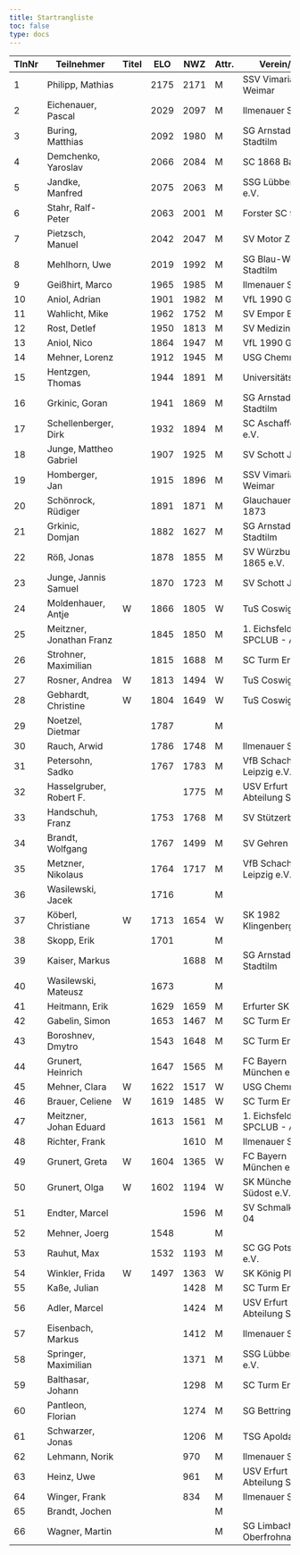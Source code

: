 ```yaml
---
title: Startrangliste
toc: false
type: docs
---
```


| TlnNr | Teilnehmer               | Titel | ELO  | NWZ  | Attr. | Verein/Ort                   | Land | Geburt | FideKenn. | PKZ      |
| ----- | ------------------------ | ----- | ---- | ---- | ----- | ---------------------------- | ---- | ------ | --------- | -------- |
| 1     | Philipp, Mathias         |       | 2175 | 2171 | M     | SSV Vimaria 91 Weimar        | GER  | 1999   | 12958883  | 10269201 |
| 2     | Eichenauer, Pascal       |       | 2029 | 2097 | M     | Ilmenauer SV                 | GER  | 1999   | 12991848  | 10276112 |
| 3     | Buring, Matthias         |       | 2092 | 1980 | M     | SG Arnstadt-Stadtilm         | GER  | 1981   | 4675134   | 10028474 |
| 4     | Demchenko, Yaroslav      |       | 2066 | 2084 | M     | SC 1868 Bamberg              | UKR  | 2007   | 14186667  | 10794860 |
| 5     | Jandke, Manfred          |       | 2075 | 2063 | M     | SSG Lübbenau e.V.            | GER  | 1953   | 4642074   | 10094165 |
| 6     | Stahr, Ralf-Peter        |       | 2063 | 2001 | M     | Forster SC 95                | GER  | 1958   | 4661745   | 10212741 |
| 7     | Pietzsch, Manuel         |       | 2042 | 2047 | M     | SV Motor Zeitz               | GER  | 1986   | 4660404   | 10164540 |
| 8     | Mehlhorn, Uwe            |       | 2019 | 1992 | M     | SG Blau-Weiß Stadtilm        | GER  | 1961   | 4619552   | 10139500 |
| 9     | Geißhirt, Marco          |       | 1965 | 1985 | M     | Ilmenauer SV                 | GER  | 1990   | 4610563   | 10059257 |
| 10    | Aniol, Adrian            |       | 1901 | 1982 | M     | VfL 1990 Gera                | GER  | 2005   | 16229967  | 10406227 |
| 11    | Wahlicht, Mike           |       | 1962 | 1752 | M     | SV Empor Erfurt              | GER  | 1964   | 24677434  | 10233550 |
| 12    | Rost, Detlef             |       | 1950 | 1813 | M     | SV Medizin Erfurt            | GER  | 1962   | 4633156   | 10180917 |
| 13    | Aniol, Nico              |       | 1864 | 1947 | M     | VfL 1990 Gera                | GER  | 2010   | 16287096  | 10695221 |
| 14    | Mehner, Lorenz           |       | 1912 | 1945 | M     | USG Chemnitz                 | GER  | 2008   | 16293096  | 10701073 |
| 15    | Hentzgen, Thomas         |       | 1944 | 1891 | M     | UniversitätsSPVER            | GER  | 1975   | 4652347   | 10080877 |
| 16    | Grkinic, Goran           |       | 1941 | 1869 | M     | SG Arnstadt-Stadtilm         | CRO  | 1964   | 14509121  | 10657157 |
| 17    | Schellenberger, Dirk     |       | 1932 | 1894 | M     | SC Aschaffenburg e.V.        | GER  | 1967   | 16284097  | 10188155 |
| 18    | Junge, Mattheo Gabriel   |       | 1907 | 1925 | M     | SV Schott Jena               | GER  | 2012   | 34605908  | 10735175 |
| 19    | Homberger, Jan           |       | 1915 | 1896 | M     | SSV Vimaria 91 Weimar        | GER  | 1997   | 12995584  | 10088771 |
| 20    | Schönrock, Rüdiger       |       | 1891 | 1871 | M     | Glauchauer SC 1873           | GER  | 1962   | 4690940   | 10197367 |
| 21    | Grkinic, Domjan          |       | 1882 | 1627 | M     | SG Arnstadt-Stadtilm         | GER  | 2001   | 356284874 | 10717889 |
| 22    | Röß, Jonas               |       | 1878 | 1855 | M     | SV Würzburg von 1865 e.V.    | GER  | 2000   | 16288254  | 10713938 |
| 23    | Junge, Jannis Samuel     |       | 1870 | 1723 | M     | SV Schott Jena               | GER  | 2004   | 34678255  | 10781883 |
| 24    | Moldenhauer, Antje       | W     | 1866 | 1805 | W     | TuS Coswig 1920              | GER  | 1971   | 12984884  | 10145860 |
| 25    | Meitzner, Jonathan Franz |       | 1845 | 1850 | M     | 1. Eichsfelder SPCLUB - Abt. | GER  | 2014   | 34616110  | 10768635 |
| 26    | Strohner, Maximilian     |       | 1815 | 1688 | M     | SC Turm Erfurt               | GER  | 1993   | 34660607  | 10218260 |
| 27    | Rosner, Andrea           | W     | 1813 | 1494 | W     | TuS Coswig 1920              | GER  | 1971   | 12984914  | 10180717 |
| 28    | Gebhardt, Christine      | W     | 1804 | 1649 | W     | TuS Coswig 1920              | GER  | 1968   | 16205790  | 10058480 |
| 29    | Noetzel, Dietmar         |       | 1787 |      | M     |                              | GER  | 1956   | 24643467  |          |
| 30    | Rauch, Arwid             |       | 1786 | 1748 | M     | Ilmenauer SV                 | GER  | 2003   | 16215923  | 10283822 |
| 31    | Petersohn, Sadko         |       | 1767 | 1783 | M     | VfB Schach Leipzig e.V.      | GER  | 1990   | 12966711  | 10162665 |
| 32    | Hasselgruber, Robert F.  |       |      | 1775 | M     | USV Erfurt Abteilung Schach  | GER  | 1999   |           | 10793145 |
| 33    | Handschuh, Franz         |       | 1753 | 1768 | M     | SV Stützerbach               | GER  | 1948   | 34602615  | 10073513 |
| 34    | Brandt, Wolfgang         |       | 1767 | 1499 | M     | SV Gehren 1911               | GER  | 1960   | 16202465  | 10257345 |
| 35    | Metzner, Nikolaus        |       | 1764 | 1717 | M     | VfB Schach Leipzig e.V.      | GER  | 2002   | 16229908  | 10432482 |
| 36    | Wasilewski, Jacek        |       | 1716 |      | M     |                              | POL  | 1981   | 41802756  |          |
| 37    | Köberl, Christiane       | W     | 1713 | 1654 | W     | SK 1982 Klingenberg e.V.     | GER  | 1975   | 34610707  | 10093020 |
| 38    | Skopp, Erik              |       | 1701 |      | M     |                              | GER  | 1999   | 16201914  |          |
| 39    | Kaiser, Markus           |       |      | 1688 | M     | SG Arnstadt-Stadtilm         | GER  | 2009   | 34699694  | 10771939 |
| 40    | Wasilewski, Mateusz      |       | 1673 |      | M     |                              | POL  | 2013   | 21092290  |          |
| 41    | Heitmann, Erik           |       | 1629 | 1659 | M     | Erfurter SK                  | GER  | 2012   | 34608940  | 10764825 |
| 42    | Gabelin, Simon           |       | 1653 | 1467 | M     | SC Turm Erfurt               | GER  | 2000   | 34679928  | 10842701 |
| 43    | Boroshnev, Dmytro        |       | 1543 | 1648 | M     | SC Turm Erfurt               | GER  | 2014   | 34163611  | 10868643 |
| 44    | Grunert, Heinrich        |       | 1647 | 1565 | M     | FC Bayern München e.V.       | GER  | 2009   | 16213416  | 10618904 |
| 45    | Mehner, Clara            | W     | 1622 | 1517 | W     | USG Chemnitz                 | GER  | 2011   | 34612165  | 10721535 |
| 46    | Brauer, Celiene          | W     | 1619 | 1485 | W     | SC Turm Erfurt               | GER  | 2009   | 34663622  | 10724741 |
| 47    | Meitzner, Johan Eduard   |       | 1613 | 1561 | M     | 1. Eichsfelder SPCLUB - Abt. | GER  | 2011   | 34623612  | 10768633 |
| 48    | Richter, Frank           |       |      | 1610 | M     | Ilmenauer SV                 | GER  | 1969   | 16279727  | 10175929 |
| 49    | Grunert, Greta           | W     | 1604 | 1365 | W     | FC Bayern München e.V.       | GER  | 2011   | 16258649  | 10665197 |
| 50    | Grunert, Olga            | W     | 1602 | 1194 | W     | SK München Südost e.V.       | GER  | 1975   | 16249810  | 10625166 |
| 51    | Endter, Marcel           |       |      | 1596 | M     | SV Schmalkalden 04           | GER  | 2000   | 34693980  | 10827525 |
| 52    | Mehner, Joerg            |       | 1548 |      | M     |                              | GER  | 1973   | 34613331  |          |
| 53    | Rauhut, Max              |       | 1532 | 1193 | M     | SC GG Potsdam e.V.           | GER  | 2013   | 16292545  | 10741177 |
| 54    | Winkler, Frida           | W     | 1497 | 1363 | W     | SK König Plauen              | GER  | 2012   | 34622322  | 10696879 |
| 55    | Kaße, Julian             |       |      | 1428 | M     | SC Turm Erfurt               | GER  | 2006   | 533011346 | 10588483 |
| 56    | Adler, Marcel            |       |      | 1424 | M     | USV Erfurt Abteilung Schach  | GER  | 1979   | 533007276 | 10804293 |
| 57    | Eisenbach, Markus        |       |      | 1412 | M     | Ilmenauer SV                 | GER  | 1984   | 34663630  | 10043553 |
| 58    | Springer, Maximilian     |       |      | 1371 | M     | SSG Lübbenau e.V.            | GER  | 2002   | 16292103  | 10433145 |
| 59    | Balthasar, Johann        |       |      | 1298 | M     | SC Turm Erfurt               | GER  | 2013   | 533015678 | 10809961 |
| 60    | Pantleon, Florian        |       |      | 1274 | M     | SG Bettringen                | GER  | 1999   | 533016836 | 10535931 |
| 61    | Schwarzer, Jonas         |       |      | 1206 | M     | TSG Apolda                   | GER  | 2006   | 34686223  | 10829349 |
| 62    | Lehmann, Norik           |       |      | 970  | M     | Ilmenauer SV                 | GER  | 2010   | 34697195  | 10654063 |
| 63    | Heinz, Uwe               |       |      | 961  | M     | USV Erfurt Abteilung Schach  | GER  | 1973   | 533015910 | 10760057 |
| 64    | Winger, Frank            |       |      | 834  | M     | Ilmenauer SV                 | GER  | 1964   | 16233069  | 10651767 |
| 65    | Brandt, Jochen           |       |      |      | M     |                              | GER  | 1959   | 12944840  |          |
| 66    | Wagner, Martin           |       |      |      | M     | SG Limbach-Oberfrohna        | GER  | 1994   | 533015740 | 10876631 |
